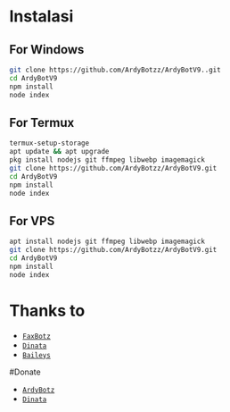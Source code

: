 # Instalasi
## For Windows
```bash
git clone https://github.com/ArdyBotzz/ArdyBotV9..git
cd ArdyBotV9
npm install
node index
```
## For Termux
```bash
termux-setup-storage
apt update && apt upgrade
pkg install nodejs git ffmpeg libwebp imagemagick
git clone https://github.com/ArdyBotzz/ArdyBotV9.git
cd ArdyBotV9
npm install
node index
```

## For VPS
```bash
apt install nodejs git ffmpeg libwebp imagemagick
git clone https://github.com/ArdyBotzz/ArdyBotV9.git
cd ArdyBotV9
npm install
node index
```

# Thanks to
* [`FaxBotz`](https://github.com/FaxBotz)
* [`Dinata`](https://github.com/Dinataaa)
* [`Baileys`](https://github.com/adiwajshing/Baileys)

#Donate
* [`ArdyBotz`](https://saweria.co/ArdyStore)
* [`Dinata`](https://saweria.co/dinatabot)


